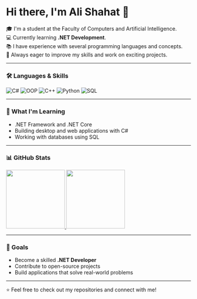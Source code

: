 # Hi there, I'm Ali Shahat 👋

🎓 I'm a student at the Faculty of Computers and Artificial Intelligence.  
💻 Currently learning **.NET Development**.  
📚 I have experience with several programming languages and concepts.  
🚀 Always eager to improve my skills and work on exciting projects.  

---

### 🛠 Languages & Skills

![C#](https://img.shields.io/badge/-C%23-000?&logo=csharp)
![OOP](https://img.shields.io/badge/-OOP-000?&logo=Microsoft)
![C++](https://img.shields.io/badge/-C++-000?&logo=cplusplus&logoColor=00599C)
![Python](https://img.shields.io/badge/-Python-000?&logo=Python)
![SQL](https://img.shields.io/badge/-SQL-000?&logo=MySQL)

---

### 📌 What I'm Learning

- .NET Framework and .NET Core  
- Building desktop and web applications with C#  
- Working with databases using SQL  

---

### 📊 GitHub Stats

<a href="https://github.com/ali-shahat">
  <img height="160px" src="https://github-readme-stats.vercel.app/api?username=ali-shahat&show_icons=true&theme=radical&count_private=true" />
  <img height="160px" src="https://github-readme-stats.vercel.app/api/top-langs/?username=ali-shahat&layout=compact&theme=radical" />
</a>

---

### 🌱 Goals

- Become a skilled **.NET Developer**  
- Contribute to open-source projects  
- Build applications that solve real-world problems  

---

⭐ Feel free to check out my repositories and connect with me!
